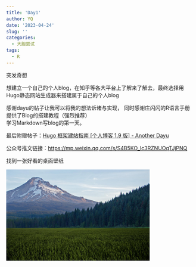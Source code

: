 ```yaml
---
title: 'Day1'
author: YQ
date: '2023-04-24'
slug: ''
categories:
  - 大胆尝试
tags:
  - R
---
```


突发奇想

想建立一个自己的个人blog，在知乎等各大平台上了解来了解去，最终选择用Hugo静态网站生成器来搭建属于自己的个人blog

感谢dayu的帖子让我可以将我的想法诉诸与实现，
同时感谢庄闪闪的R语言手册提供了Blog的搭建教程（强烈推荐）  
学习Markdown写blog的第一天。

最后附赠帖子：[Hugo 框架建站指南 \[个人博客 1.9 版\] - Another Dayu](https://anotherdayu.com/2022/60/)

公众号推文链接：<https://mp.weixin.qq.com/s/S4B5KO_lc3RZNUOqTJjPNQ>

找到一张好看的桌面壁纸

<img src="fba5379081294c8eb15ca9df31d81e85.jpg" width="385"/>
